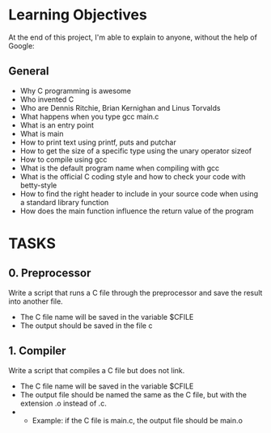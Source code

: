 # Learning Objectives

At the end of this project, I'm able to explain to anyone, without the help of Google:

## General

* Why C programming is awesome
* Who invented C
* Who are Dennis Ritchie, Brian Kernighan and Linus Torvalds
* What happens when you type gcc main.c
* What is an entry point
* What is main
* How to print text using printf, puts and putchar
* How to get the size of a specific type using the unary operator sizeof
* How to compile using gcc
* What is the default program name when compiling with gcc
* What is the official C coding style and how to check your code with betty-style
* How to find the right header to include in your source code when using a standard library function
* How does the main function influence the return value of the program

# TASKS

## 0. Preprocessor

Write a script that runs a C file through the preprocessor and save the result into another file.

* The C file name will be saved in the variable $CFILE
* The output should be saved in the file c

## 1. Compiler

Write a script that compiles a C file but does not link.

* The C file name will be saved in the variable $CFILE
* The output file should be named the same as the C file, but with the extension .o instead of .c.
* * Example: if the C file is main.c, the output file should be main.o